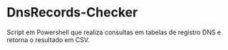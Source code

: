 # DnsRecords-Checker


Script em Powershell que realiza consultas em tabelas de registro DNS e retorna o resultado em CSV.
